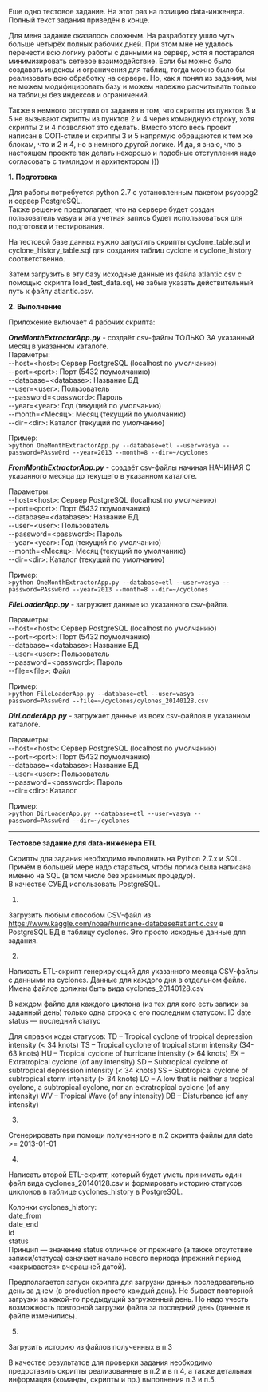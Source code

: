 Еще одно тестовое задание. На этот раз на позицию data-инженера. Полный текст задания приведён в конце.

Для меня задание оказалось сложным. На разработку ушло чуть больше четырёх полных рабочих дней. При этом мне не удалось перенести всю логику работы с данными на сервер, хотя я постарался минимизировать сетевое взаимодействие. Если бы можно было создавать индексы и ограничения для таблиц, тогда можно было бы реализовать всю обработку на сервере. Но, как я понял из задания, мы не можем модифицировать базу и можем надежно расчитывать только на таблицы без индексов и ограничений.

Также я немного отступил от задания в том, что скрипты из пунктов 3 и 5 не вызывают скрипты из пунктов 2 и 4 через командную строку, хотя скрипты 2 и 4 позволяют это сделать. Вместо этого весь проект написан в ООП-стиле и скрипты 3 и 5 напрямую обращаются к тем же блокам, что и 2 и 4, но в немного другой логике. И да, я знаю, что в настоящем проекте так делать нехорошо и подобные отступления надо согласовать с тимлидом и архитектором ))) 

**1.**
**Подготовка**

Для работы потребуется python 2.7 с установленным пакетом psycopg2 и сервер PostgreSQL.</br>
Также решение предполагает, что на сервере будет создан пользователь vasya и эта учетная запись будет использоваться для подготовки и тестирования.

На тестовой базе данных нужно запустить скрипты cyclone\_table.sql и cyclone\_history\_table.sql для создания таблиц cyclone и cyclone\_history соответственно.

Затем загрузить в эту базу исходные данные из файла atlantic.csv с помощью скрипта load\_test\_data.sql, не забыв указать действительный путь к файлу atlantic.csv.

**2.**
**Выполнение**

Приложение включает 4 рабочих скрипта:

***OneMonthExtractorApp.py*** - создаёт csv-файлы ТОЛЬКО ЗА указанный месяц в указанном каталоге.</br>
Параметры:</br>
--host=<host\>: Сервер PostgreSQL (localhost по умолчанию)</br>
--port=<port\>: Порт (5432 поумолчанию)</br>
--database=<database\>: Название БД</br>
--user=<user\>: Пользователь</br>
--password=<password\>: Пароль<br/>
--year=<year\>: Год (текущий по умолчанию)<br/>
--month=<Месяц\>: Месяц (текущий по умолчанию)<br/>
--dir=<dir\>: Каталог (текущий по умолчанию)

Пример:<br/>
`>python OneMonthExtractorApp.py --database=etl --user=vasya --password=PAssw0rd --year=2013 --month=8 --dir=~/cyclones`


***FromMonthExtractorApp.py*** - создаёт csv-файлы начиная НАЧИНАЯ С указанного месяца до текущего в указанном каталоге.</br>

Параметры:<br/>
--host=<host\>: Сервер PostgreSQL (localhost по умолчанию)</br>
--port=<port\>: Порт (5432 поумолчанию)</br>
--database=<database\>: Название БД</br>
--user=<user\>: Пользователь</br>
--password=<password\>: Пароль<br/>
--year=<year\>: Год (текущий по умолчанию)<br/>
--month=<Месяц\>: Месяц (текущий по умолчанию)<br/>
--dir=<dir\>: Каталог (текущий по умолчанию)

Пример:<br/>
`>python OneMonthExtractorApp.py --database=etl --user=vasya --password=PAssw0rd --year=2013 --month=8 --dir=~/cyclones`

***FileLoaderApp.py*** - загружает данные из указанного csv-файла.</br>

Параметры:<br/>
--host=<host\>: Сервер PostgreSQL (localhost по умолчанию)</br>
--port=<port\>: Порт (5432 поумолчанию)</br>
--database=<database\>: Название БД</br>
--user=<user\>: Пользователь</br>
--password=<password\>: Пароль<br/>
--file=<file\>: Файл

Пример:<br/>
`>python FileLoaderApp.py --database=etl --user=vasya --password=PAssw0rd --file=~/cyclones/cylones_20140128.csv`

***DirLoaderApp.py*** - загружает данные из всех csv-файлов в указанном каталоге.</br>

Параметры:<br/>
--host=<host\>: Сервер PostgreSQL (localhost по умолчанию)</br>
--port=<port\>: Порт (5432 поумолчанию)</br>
--database=<database\>: Название БД</br>
--user=<user\>: Пользователь</br>
--password=<password\>: Пароль<br/>
--dir=<dir\>: Каталог

Пример:<br/>
`>python DirLoaderApp.py --database=etl --user=vasya --password=PAssw0rd --dir=~/cyclones`

----------

**Тестовое задание для data-инженера ETL**

Скрипты для задания необходимо выполнить на Python 2.7.x и SQL. Причём в большей мере надо стараться, чтобы логика была написана именно на SQL (в том числе без хранимых процедур).  
В качестве СУБД использовать PostgreSQL.

1.
Загрузить любым способом CSV-файл из https://www.kaggle.com/noaa/hurricane-database#atlantic.csv в PostgreSQL БД в таблицу cyclones. Это просто исходные данные для задания.
 
2.
Написать ETL-скрипт генерирующий для указанного месяца CSV-файлы с данными из cyclones. Данные для каждого дня в отдельном файле. Имена файлов должны быть вида cyclones_20140128.csv 

В каждом файле для каждого циклона (из тех для кого есть записи за заданный день) только одна строка с его последним статусом:
ID
date
status — последний статус

Для справки коды статусов:
TD – Tropical cyclone of tropical depression intensity (< 34 knots)
TS – Tropical cyclone of tropical storm intensity (34-63 knots)
HU – Tropical cyclone of hurricane intensity (> 64 knots)
EX – Extratropical cyclone (of any intensity)
SD – Subtropical cyclone of subtropical depression intensity (< 34 knots)
SS – Subtropical cyclone of subtropical storm intensity (> 34 knots)
LO – A low that is neither a tropical cyclone, a subtropical cyclone, nor an extratropical cyclone (of any intensity)
WV – Tropical Wave (of any intensity)
DB – Disturbance (of any intensity) 

3.
Сгенерировать при помощи полученного в п.2 скрипта файлы для date >= 2013-01-01

4.
Написать второй ETL-скрипт, который будет уметь принимать один файл вида cyclones\_20140128.csv и формировать историю статусов циклонов в таблице cyclones_history в PostgreSQL. 

Колонки cyclones\_history:</br>
date\_from</br>
date_end</br>
id</br>
status</br>
Принцип — значение status отличное от прежнего (а также отсутствие записи/статуса) означает начало нового периода (прежний период «закрывается» вчерашней датой).

Предполагается запуск скрипта для загрузки данных последовательно день за днем (в production просто каждый день). Не бывает повторной загрузки за какой-то предыдущий загруженный день. Но надо учесть возможность повторной загрузки файла за последний день (данные в файле изменились).

5.
Загрузить историю из файлов полученных в п.3

В качестве результатов для проверки задания необходимо предоставить скрипты реализованные в п.2 и в п.4, а также детальная информация (команды, скрипты и пр.) выполнения п.3 и п.5.